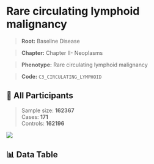 # Rare circulating lymphoid malignancy

> **Root:** Baseline Disease  

> **Chapter:** Chapter II- Neoplasms  

> **Phenotype:** Rare circulating lymphoid malignancy  

> **Code:** `C3_CIRCULATING_LYMPHOID`

## 🧪 All Participants  
> Sample size: **162367**  
> Cases: **171**  
> Controls: **162196**
<img src="/Sensitive/Figures/ALL/Incidence/C3_CIRCULATING_LYMPHOID.png"/>

## 📊 Data Table
<CsvTableMRF src="/Sensitive/Data/ALL/Incidence/COX_C3_CIRCULATING_LYMPHOID.csv"/>


